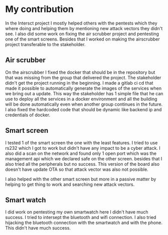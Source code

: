 # My contribution

In the Intersct project I mostly helped others with the pentests which they where doing and helping them by mentioning new attack vectors they didn't see.
I also did some work on fixing the air scrubber project and pentesting one of the smart screens.
Besides that I worked on making the airscrubber project transferable to the stakeholder.


## Air scrubber
On the airscrubber I fixed the docker that should be in the repository but that was missing from the group that delivered the project. The stakeholder didn't get the project running in the beginning.
I made a gitlab ci cd that made it possible to automatically generate the images of the services when we bring out a update.
This way the stakeholder has 1 simple file that he can use to deploy all the services in a docker environment and all the building will be done automatically even when another group continues in the future.
I also fixed the hardcoded code that should be dynamic like backend ip and credentials of docker.

## Smart screen
I tested 1 of the smart screen the one with the least features.
I tried to use rs232 which I got to work but didn't have any impact to be a cyber attack.
I also did a scan on the network and found only 1 open port which was the management api which we declared safe on the other screen.
besides that I also tried all the peripherals but no success.
This version of the board also doesn't have update OTA so that attack vector was also not possible.

I also helped with the other smart screen but more in a passive matter by helping to get thing to work and searching new attack vectors.

## Smart watch

I did work on pentesting my own smartwatch here I didn't have much success.
I tried to intersept the bluetooth and wifi connection.
I also tried hijacking the bluetooth connection with the smartwatch and with the phone.
This didn't have much success.